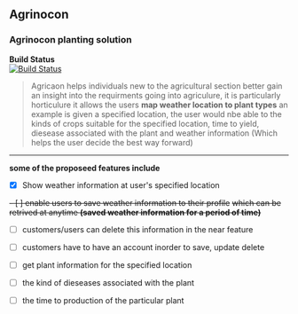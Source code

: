## Agrinocon 


### Agrinocon planting solution

**Build Status**  
[![Build Status](https://dev.azure.com/KRANDLE1/Agrinocon/_apis/build/status/Randle-Lanre.Agrinocon?branchName=master)](https://dev.azure.com/KRANDLE1/Agrinocon/_build/latest?definitionId=1&branchName=master)


> Agricaon helps individuals new to the agricultural section better gain an insight
> into the requirments going into agriculure, it is particularly horticulure
> it allows the users **map weather location to plant types** 
> an example is given a specified location, the user would nbe able to the kinds of 
> crops suitable for the specified location, time to yield, diesease associated with the plant
> and weather information (Which helps the user decide the best way forward)

----
__some of the proposeed features include__


- [x] Show weather information at user's specified location

~~- [ ] enable users to save weather information to their profile~~
    ~~which can be retrived at anytime **(saved weather information for a period of time)**~~

- [ ] customers/users can delete this information in the near feature 

- [ ] customers have to have an account inorder to save, update delete

- [ ] get plant information for the specified location

- [ ] the kind of dieseases associated with the plant 

- [ ] the time to production of the particular plant 





